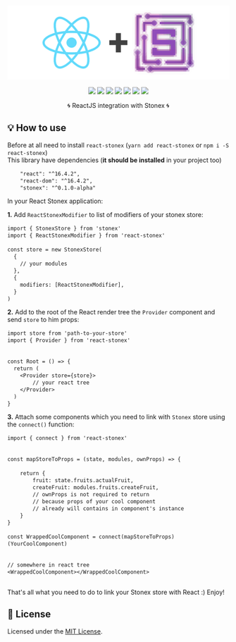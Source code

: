<div align="center">

  [![react-stonex](./logo.png)](https://www.npmjs.com/package/react-stonex) 

  [![](https://img.shields.io/badge/license-MIT-red.svg)](./LICENSE)
  [![](https://img.shields.io/npm/v/react-stonex.svg)](https://www.npmjs.com/package/react-stonex)
  [![](https://img.shields.io/travis/acacode/react-stonex.svg)](https://travis-ci.org/acacode/react-stonex)
  [![](https://www.codefactor.io/repository/github/acacode/react-stonex/badge/master)](https://www.codefactor.io/repository/github/acacode/react-stonex/overview/master)
  [![](https://img.shields.io/npm/dm/react-stonex.svg)](http://npm-stat.com/charts.html?package=react-stonex)
  [![](https://badgen.net/bundlephobia/min/react-stonex)](https://bundlephobia.com/result?p=react-stonex)
  [![](https://badgen.net/bundlephobia/minzip/react-stonex)](https://bundlephobia.com/result?p=react-stonex)

  <p>
    🌀 ReactJS integration with Stonex 🌀️
  </p>
</div>


## 💡 How to use  

Before at all need to install `react-stonex` (`yarn add react-stonex` or `npm i -S react-stonex`)  
This library have dependencies (**it should be installed** in your project too)  

```
    "react": "^16.4.2",
    "react-dom": "^16.4.2",
    "stonex": "^0.1.0-alpha"
```

In your React Stonex application:  

**1.** Add `ReactStonexModifier` to list of modifiers of your stonex store:  

```
import { StonexStore } from 'stonex'
import { ReactStonexModifier } from 'react-stonex'

const store = new StonexStore(
  {
    // your modules
  },
  {
    modifiers: [ReactStonexModifier],
  }
)
```

**2.** Add to the root of the React render tree the `Provider` component and send `store` to him props:  

```
import store from 'path-to-your-store'
import { Provider } from 'react-stonex'


const Root = () => {
  return (
    <Provider store={store}>
        // your react tree
    </Provider>
  )
}
```

**3.** Attach some components which you need to link with `Stonex` store using the `connect()` function:  

```
import { connect } from 'react-stonex'


const mapStoreToProps = (state, modules, ownProps) => {

    return {
        fruit: state.fruits.actualFruit,
        createFruit: modules.fruits.createFruit,
        // ownProps is not required to return
        // because props of your cool component
        // already will contains in component's instance
    }
}

const WrappedCoolComponent = connect(mapStoreToProps)(YourCoolComponent)


// somewhere in react tree
<WrappedCoolComponent></WrappedCoolComponent>


```

That's all what you need to do to link your Stonex store with React :) Enjoy!




## 📝 License

Licensed under the [MIT License](./LICENSE).
